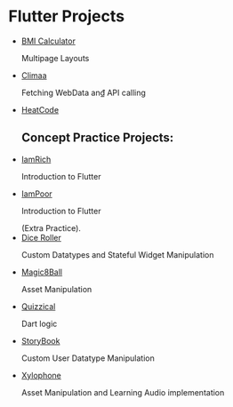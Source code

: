 # <!DOCTYPE html>
<html>
<body>
    <h1>Flutter Projects</h1>
    <ul>
        <li><a href="https://github.com/kazi-farzan/BMI_Calculator">BMI Calculator</a> <p> Multipage Layouts</p> </li>
        <li><a href="https://github.com/kazi-farzan/Climaa">Climaa</a> <p> Fetching WebData an₫ API calling </p> </li>        
        <li><a href="https://github.com/kazi-farzan/HeatCode">HeatCode</a></li>
        <h2> Concept Practice Projects: </h2>
        <li><a href="https://github.com/kazi-farzan/IamRich">IamRich</a> <p>Introduction to Flutter</p></li>
        <li><a href="https://github.com/kazi-farzan/IamPoor">IamPoor</a> <p>Introduction to Flutter</p> (Extra Practice).</li>
        <li><a href="https://github.com/kazi-farzan/DiceRoller">Dice Roller</a> <p> Custom Datatypes and Stateful Widget Manipulation </p></li>
        <li><a href="https://github.com/kazi-farzan/Magic8Ball">Magic8Ball</a> <p> Asset Manipulation </p></li>
        <li><a href="https://github.com/kazi-farzan/Quizzical">Quizzical</a> <p> Dart logic </p></li>
        <li><a href="https://github.com/kazi-farzan/StoryBook">StoryBook</a> <p> Custom User Datatype Manipulation </p></li>
        <li><a href="https://github.com/kazi-farzan/Xylophone">Xylophone</a> <p> Asset Manipulation and Learning Audio implementation </p></li>
    </ul>
</body>
</html>
